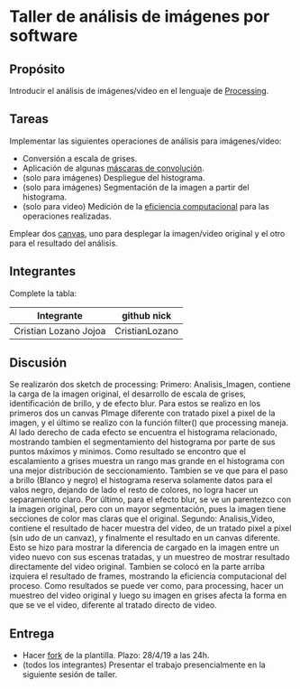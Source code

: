 # Taller de análisis de imágenes por software

## Propósito

Introducir el análisis de imágenes/video en el lenguaje de [Processing](https://processing.org/).

## Tareas

Implementar las siguientes operaciones de análisis para imágenes/video:

* Conversión a escala de grises.
* Aplicación de algunas [máscaras de convolución](https://en.wikipedia.org/wiki/Kernel_(image_processing)).
* (solo para imágenes) Despliegue del histograma.
* (solo para imágenes) Segmentación de la imagen a partir del histograma.
* (solo para video) Medición de la [eficiencia computacional](https://processing.org/reference/frameRate.html) para las operaciones realizadas.

Emplear dos [canvas](https://processing.org/reference/PGraphics.html), uno para desplegar la imagen/video original y el otro para el resultado del análisis.

## Integrantes

Complete la tabla:

| Integrante 			| github nick 	 |
|-----------------------|----------------|
| Cristian Lozano Jojoa | CristianLozano |

## Discusión

Se realizarón dos sketch de processing:
Primero: Analisis_Imagen, contiene la carga de la imagen original, el desarrollo de escala de grises, identificación de brillo, y de efecto blur.
		 Para estos se realizo en los primeros dos un canvas PImage diferente con tratado pixel a pixel de la imagen, y el último se realizo con la función filter() que processing maneja.
		 Al lado derecho de cada efecto se encuentra el histograma relacionado, mostrando tambien el segmentamiento del histograma por parte de sus puntos máximos y minimos.
		 Como resultado se encontro que el escalamiento a grises muestra un rango mas grande en el histograma con una mejor distribución de seccionamiento.
		 Tambien se ve que para el paso a brillo (Blanco y negro) el histograma reserva solamente datos para el valos negro, dejando de lado el resto de colores, no logra hacer un separamiento claro.
		 Por último, para el efecto blur, se ve un parentezco con la imagen original, pero con un mayor segmentación, pues la imagen tiene secciones de color mas claras que el original.
Segundo: Analisis_Video, contiene el resultado de hacer muestra del video, de un tratado pixel a pixel (sin udo de un canvaz), y finalmente el resultado en un canvas diferente.
		 Esto se hizo para mostrar la diferencia de cargado en la imagen entre un video nuevo con sus escenas tratadas, y un muestreo de mostrar resultado directamente del video original.
		 Tambien se colocó en la parte arriba izquiera el resultado de frames, mostrando la eficiencia computacional del proceso.
		 Como resultados se puede ver como, para processing, hacer un muestreo del video original y luego su imagen en grises afecta la forma en que se ve el video, diferente al tratado directo de video.
## Entrega

* Hacer [fork](https://help.github.com/articles/fork-a-repo/) de la plantilla. Plazo: 28/4/19 a las 24h.
* (todos los integrantes) Presentar el trabajo presencialmente en la siguiente sesión de taller.
